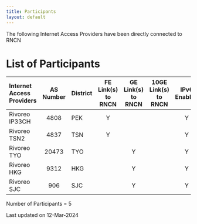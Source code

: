 ```yaml
---
title: Participants
layout: default
---
```

The following Internet Access Providers have been directly connected to RNCN

# List of Participants

| Internet Access Providers | AS Number | District | FE Link(s) to RNCN | GE Link(s) to RNCN | 10GE Link(s) to RNCN | IPv6 Enabled |
|:---            |:---:  |:---   |:---:|:---:|:---:|:---:|
| Rivoreo IP33CH | 4808  | PEK   | Y   |     |     | Y   |
| Rivoreo TSN2   | 4837  | TSN   | Y   |     |     | Y   |
| Rivoreo TYO    | 20473 | TYO   |     | Y   |     | Y   |
| Rivoreo HKG    | 9312  | HKG   |     | Y   |     | Y   |
| Rivoreo SJC    | 906   | SJC   |     | Y   |     | Y   |

Number of Participants = 5

Last updated on 12-Mar-2024